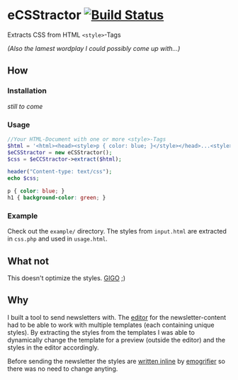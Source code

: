 # eCSStractor [![Build Status](https://travis-ci.org/SpazzMarticus/eCSStractor.svg?branch=master)](https://travis-ci.org/SpazzMarticus/eCSStractor)

Extracts CSS from HTML `<style>`-Tags

*(Also the lamest wordplay I could possibly come up with...)*


## How

### Installation

*still to come* 

### Usage

```php
//Your HTML-Document with one or more <style>-Tags
$html = '<html><head><style>p { color: blue; }</style></head>...<style>h1 { background-color: green; }</style></html>'; 
$eCSStractor = new eCSStractor();
$css = $eCCStractor->extract($html);

header("Content-type: text/css");
echo $css;
```

```css
p { color: blue; }
h1 { background-color: green; }
```

### Example

Check out the `example/` directory. The styles from `input.html` are extracted in `css.php` and used in `usage.html`.

## What not

This doesn't optimize the styles. [GIGO](https://en.wikipedia.org/wiki/Garbage_in,_garbage_out) ;)

## Why

I built a tool to send newsletters with. The [editor](http://ckeditor.com/) for the newsletter-content had to be able to work with multiple templates (each containing unique styles). By extracting the styles from the templates I was able to dynamically change the template for a preview (outside the editor) and the styles in the editor accordingly.

Before sending the newsletter the styles are [written inline](http://templates.mailchimp.com/resources/email-client-css-support/) by [emogrifier](https://github.com/jjriv/emogrifier) so there was no need to change anyting.